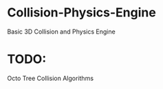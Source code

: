 # Collision-Physics-Engine
Basic 3D Collision and Physics Engine

# TODO:
Octo Tree
Collision Algorithms
